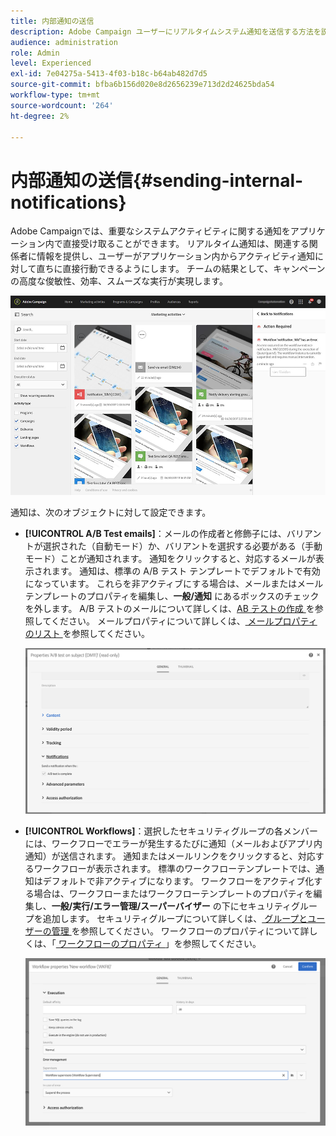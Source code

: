 ```yaml
---
title: 内部通知の送信
description: Adobe Campaign ユーザーにリアルタイムシステム通知を送信する方法を説明します
audience: administration
role: Admin
level: Experienced
exl-id: 7e04275a-5413-4f03-b18c-b64ab482d7d5
source-git-commit: bfba6b156d020e8d2656239e713d2d24625bda54
workflow-type: tm+mt
source-wordcount: '264'
ht-degree: 2%

---
```


# 内部通知の送信{#sending-internal-notifications}

Adobe Campaignでは、重要なシステムアクティビティに関する通知をアプリケーション内で直接受け取ることができます。 リアルタイム通知は、関連する関係者に情報を提供し、ユーザーがアプリケーション内からアクティビティ通知に対して直ちに直接行動できるようにします。 チームの結果として、キャンペーンの高度な俊敏性、効率、スムーズな実行が実現します。

![](assets/pulse_3.png)

通知は、次のオブジェクトに対して設定できます。

* **[!UICONTROL A/B Test emails]**：メールの作成者と修飾子には、バリアントが選択された（自動モード）か、バリアントを選択する必要がある（手動モード）ことが通知されます。 通知をクリックすると、対応するメールが表示されます。 通知は、標準の A/B テスト テンプレートでデフォルトで有効になっています。 これらを非アクティブにする場合は、メールまたはメールテンプレートのプロパティを編集し、**一般/通知** にあるボックスのチェックを外します。 A/B テストのメールについて詳しくは、[AB テストの作成 ](../../channels/using/designing-an-a-b-test-email.md) を参照してください。 メールプロパティについて詳しくは、[ メールプロパティのリスト ](../../administration/using/configuring-email-channel.md#list-of-email-properties) を参照してください。

  ![](assets/pulse_2.png)

* **[!UICONTROL Workflows]**：選択したセキュリティグループの各メンバーには、ワークフローでエラーが発生するたびに通知（メールおよびアプリ内通知）が送信されます。 通知またはメールリンクをクリックすると、対応するワークフローが表示されます。 標準のワークフローテンプレートでは、通知はデフォルトで非アクティブになります。 ワークフローをアクティブ化する場合は、ワークフローまたはワークフローテンプレートのプロパティを編集し、**一般/実行/エラー管理/スーパーバイザー** の下にセキュリティグループを追加します。 セキュリティグループについて詳しくは、[ グループとユーザーの管理 ](../../administration/using/managing-groups-and-users.md) を参照してください。 ワークフローのプロパティについて詳しくは、「[ ワークフローのプロパティ ](../../automating/using/managing-execution-options.md)」を参照してください。

  ![](assets/pulse_1.png)
